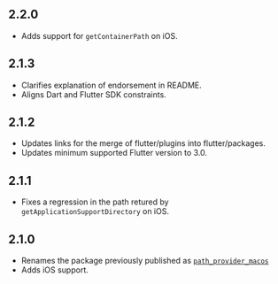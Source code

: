 ## 2.2.0

* Adds support for `getContainerPath` on iOS.

## 2.1.3

* Clarifies explanation of endorsement in README.
* Aligns Dart and Flutter SDK constraints.

## 2.1.2

* Updates links for the merge of flutter/plugins into flutter/packages.
* Updates minimum supported Flutter version to 3.0.

## 2.1.1

* Fixes a regression in the path retured by `getApplicationSupportDirectory` on iOS.

## 2.1.0

* Renames the package previously published as
  [`path_provider_macos`](https://pub.dev/packages/path_provider_macos)
* Adds iOS support.
